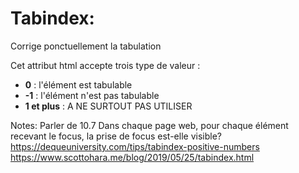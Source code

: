 <!-- .slide: -->

# Tabindex:

Corrige ponctuellement la tabulation 

Cet attribut html accepte trois type de valeur :
* **0** : l'élément est tabulable
* **-1** : l'élément n'est pas tabulable
* **1 et plus** : A NE SURTOUT PAS UTILISER

Notes:
Parler de 10.7 Dans chaque page web, pour chaque élément recevant le focus, la prise de focus est-elle visible?
https://dequeuniversity.com/tips/tabindex-positive-numbers
https://www.scottohara.me/blog/2019/05/25/tabindex.html
